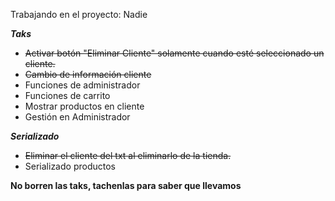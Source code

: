 Trabajando en el proyecto: Nadie

***Taks***
- ~~Activar botón "Eliminar Cliente" solamente cuando esté seleccionado un cliente.~~
- ~~Cambio de información cliente~~
- Funciones de administrador
- Funciones de carrito
- Mostrar productos en cliente 
- Gestión en Administrador

***Serializado***
- ~~Eliminar el cliente del txt al eliminarlo de la tienda.~~
- Serializado productos

**No borren las taks, tachenlas para saber que llevamos**




